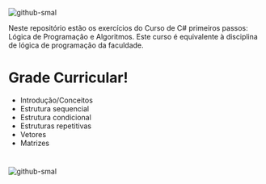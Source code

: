 
![github-smal](https://hotmart.s3.amazonaws.com/product_contents/9ceca192-2fdd-42e6-aeb5-ea6c44c20950/LgicadeprogramaocomC.jpg)



Neste repositório estão os exercícios do Curso de C# primeiros passos: Lógica de Programação e Algoritmos. Este curso é equivalente à disciplina de lógica de programação da faculdade.

# Grade Curricular!
- Introdução/Conceitos
- Estrutura sequencial
- Estrutura condicional
- Estruturas repetitivas
- Vetores
- Matrizes
#
![github-smal](https://udemy-certificate.s3.amazonaws.com/image/UC-78FQH6YK.jpg?v=1576626945000)
